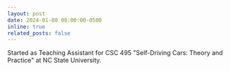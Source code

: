 ```yaml
---
layout: post
date: 2024-01-08 08:00:00-0500
inline: true
related_posts: false
---
```


Started as Teaching Assistant for CSC 495 "Self-Driving Cars: Theory and Practice" at NC State University.

